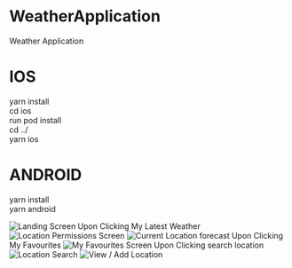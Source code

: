 # WeatherApplication
Weather Application

# IOS
yarn install </br>
cd ios </br>
run pod install  </br>
cd ../ </br>
yarn ios


# ANDROID
yarn install </br>
yarn android

![Landing Screen](android1.jpeg)
Upon Clicking My Latest Weather 
![Location Permissions Screen](android2.jpeg)
![Current Location forecast](android3.jpeg)
Upon Clicking My Favourites
![My Favourites Screen](android4.jpeg)
Upon Clicking search location
![Location Search](android5.jpeg)
![View / Add Location](android5.jpeg)




